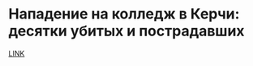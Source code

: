 # Нападение на колледж в Керчи: десятки убитых и пострадавших 



[LINK](https://varlamov.ru/3138170.html)